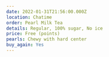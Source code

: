 ```yaml
---
date: 2022-01-31T21:56:00.000Z
location: Chatime
order: Pearl Milk Tea
details: Regular, 100% sugar, No ice
price: Free (points)
pearls: Chewy with hard center
buy_again: Yes
---
```

